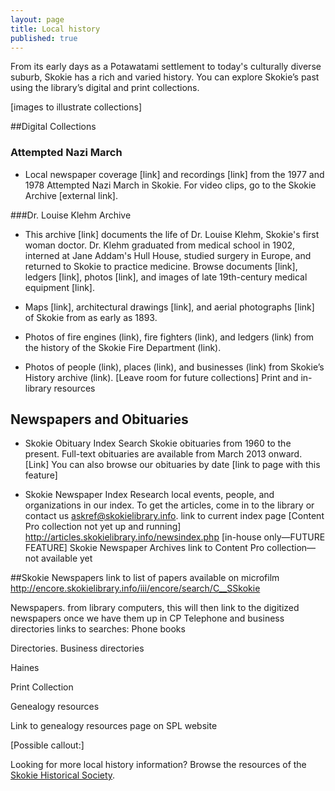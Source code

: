 ```yaml
---
layout: page
title: Local history
published: true
---
```


From its early days as a Potawatami settlement to today's culturally diverse suburb, Skokie has a rich and varied history. You can explore Skokie’s past using the library’s digital and print collections. 

[images to illustrate collections]

##Digital Collections

### Attempted Nazi March
- Local newspaper coverage [link] and recordings [link] from the 1977 and 1978 Attempted Nazi March in Skokie. For video clips, go to the Skokie Archive [external link].

###Dr. Louise Klehm Archive
- This archive [link] documents the life of Dr. Louise Klehm, Skokie's first woman doctor. Dr. Klehm graduated from medical school in 1902, interned at Jane Addam's Hull House, studied surgery in Europe, and returned to Skokie to practice medicine. Browse documents [link], ledgers [link], photos [link], and images of late 19th-century medical equipment [link].

- Maps [link], architectural drawings [link], and aerial photographs [link] of Skokie from as early as 1893.

- Photos of fire engines (link), fire fighters (link), and ledgers (link) from the history of the Skokie Fire Department (link).
- Photos of people (link), places (link), and businesses (link) from Skokie’s History archive (link).
[Leave room for future collections]
Print and in-library resources

## Newspapers and Obituaries

- Skokie Obituary Index
Search Skokie obituaries from 1960 to the present. Full-text obituaries are available from March 2013 onward. [Link] You can also browse our obituaries by date [link to page with this feature]

- Skokie Newspaper Index
Research local events, people, and organizations in our index. To get the articles, come in to the library or contact us askref@skokielibrary.info.
link to current index page [Content Pro collection not yet up and running]
http://articles.skokielibrary.info/newsindex.php
[in-house only—FUTURE FEATURE] Skokie Newspaper Archives
link to Content Pro collection—not available yet



##Skokie Newspapers
link to list of papers available on microfilm
http://encore.skokielibrary.info/iii/encore/search/C__SSkokie 

Newspapers. from library computers, this will then link to the digitized newspapers once we have them up in CP
Telephone and business directories
links to searches: 
Phone books
 
Directories.
Business directories

Haines

Print Collection

Genealogy resources

Link to genealogy resources page on SPL website

[Possible callout:]

Looking for more local history information? Browse the resources of the [Skokie Historical Society](http://www.skokiehistory.info).
